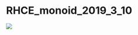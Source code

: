# RHCE_monoid_2019_3_10
<a target="_blank" href="http://mail.qq.com/cgi-bin/qm_share?t=qm_mailme&email=i_fi5f74y-7l4vOl6OWl6OTm" style="text-decoration:none;"><img src="http://rescdn.qqmail.com/zh_CN/htmledition/images/function/qm_open/ico_mailme_01.png"/></a>
